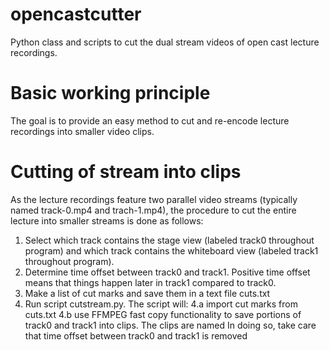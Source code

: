 # opencastcutter
Python class and scripts to cut the dual stream videos of open cast lecture recordings.

# Basic working principle
The goal is to provide an easy method to cut and re-encode lecture recordings into smaller video clips.

# Cutting of stream into clips
As the lecture recordings feature two parallel video streams (typically named track-0.mp4 and trach-1.mp4), the procedure to cut the entire lecture into smaller streams is done as follows:
1. Select which track contains the stage view (labeled track0 throughout program) and which track contains the whiteboard view (labeled track1 throughout program).
2. Determine time offset between track0 and track1. Positive time offset means that things happen later in track1 compared to track0.
3. Make a list of cut marks and save them in a text file cuts.txt
4. Run script cutstream.py. The script will:
4.a import cut marks from cuts.txt
4.b use FFMPEG fast copy functionality to save portions of track0 and track1 into clips. The clips are named In doing so, take care that time offset between track0 and track1 is removed

